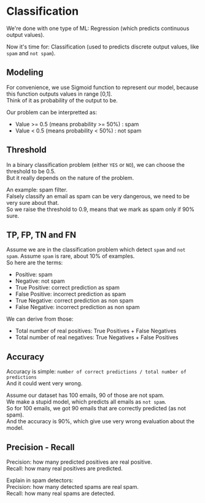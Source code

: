 # Classification

We're done with one type of ML: Regression (which predicts continuous output values).

Now it's time for: Classification (used to predicts discrete output values, like `spam` and `not spam`).

## Modeling

For convenience, we use Sigmoid function to represent our model, because this function outputs values in range [0,1].  
Think of it as probability of the output to be.

Our problem can be interpretted as:

- Value >= 0.5 (means probability >= 50%) : spam
- Value <  0.5 (means probability <  50%) : not spam

## Threshold

In a binary classification problem (either `YES` or `NO`), we can choose the threshold to be 0.5.  
But it really depends on the nature of the problem.

An example: spam filter.  
Falsely classify an email as spam can be very dangerous, we need to be very sure about that.  
So we raise the threshold to 0.9, means that we mark as spam only if 90% sure.

## TP, FP, TN and FN

Assume we are in the classification problem which detect `spam` and `not spam`. Assume `spam` is rare, about 10% of examples.  
So here are the terms:

- Positive: spam
- Negative: not spam
- True Positive: correct prediction as spam
- False Positive: incorrect prediction as spam
- True Negative: correct prediction as non spam
- False Negative: incorrect prediction as non spam

We can derive from those:

- Total number of real positives: True Positives + False Negatives
- Total number of real negatives: True Negatives + False Positives

## Accuracy

Accuracy is simple: `number of correct predictions / total number of predictions`  
And it could went very wrong.

Assume our dataset has 100 emails, 90 of those are not spam.  
We make a stupid model, which predicts all emails as `not spam`.  
So for 100 emails, we got 90 emails that are correctly predicted (as not spam).  
And the accuracy is 90%, which give use very wrong evaluation about the model.

## Precision - Recall

Precision: how many predicted positives are real positive.  
Recall: how many real positives are predicted.

Explain in spam detectors:  
Precision: how many detected spams are real spam.  
Recall: how many real spams are detected.

